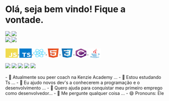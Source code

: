 <h1>Olá, seja bem vindo! Fique a vontade.</h1>

<div  display="flex">
  <a href="https://github.com/flaviopsantospqri">
  <img height="120em" src="https://github-readme-stats.vercel.app/api?username=flaviosantospqri&show_icons=true&theme=dark&include_all_commits=true&count_private=true"/>
  <img height="120em" src="https://github-readme-stats.vercel.app/api/top-langs/?username=flaviosantospqri&layout=compact&langs_count=7&theme=dark"/>
</div>
  <a href="https://github.com/flaviopsantos">
  <img height="120em" src="https://github-readme-stats.vercel.app/api?username=flaviopsantos&show_icons=true&theme=dark&include_all_commits=true&count_private=true"/>
  <img height="120em" src="https://github-readme-stats.vercel.app/api/top-langs/?username=flaviopsantos&layout=compact&langs_count=7&theme=dark"/>
</div>
  
  <div style="display: inline_block"><br>
  <img align="center" alt="Flavio-Js" height="30" width="40" src="https://raw.githubusercontent.com/devicons/devicon/master/icons/javascript/javascript-plain.svg">
  <img align="center" alt="Flavio-Ts" height="30" width="40" src="https://raw.githubusercontent.com/devicons/devicon/master/icons/typescript/typescript-plain.svg">
  <img align="center" alt="Flavio-React" height="30" width="40" src="https://raw.githubusercontent.com/devicons/devicon/master/icons/react/react-original.svg">
  <img align="center" alt="Flavio-HTML" height="30" width="40" src="https://raw.githubusercontent.com/devicons/devicon/master/icons/html5/html5-original.svg">
  <img align="center" alt="Flavio-CSS" height="30" width="40" src="https://raw.githubusercontent.com/devicons/devicon/master/icons/css3/css3-original.svg">
  <img align="center" alt="Flavio-Csharp" height="30" width="40" src="https://raw.githubusercontent.com/devicons/devicon/master/icons/csharp/csharp-original.svg">
  <img align="center" alt="Flavio-Java" height="30" width="40" src="https://raw.githubusercontent.com/devicons/devicon/master/icons/java/java-original.svg">
</div>
<br/>
<div> 
  <a href="https://instagram.com/eu_flaviosantos" target="_blank"><img src="https://img.shields.io/badge/-Instagram-%23E4405F?style=for-the-badge&logo=instagram&logoColor=white" target="_blank"></a>
 	<a href="https://www.twitch.tv/eu_flaviosantos" target="_blank"><img src="https://img.shields.io/badge/Twitch-9146FF?style=for-the-badge&logo=twitch&logoColor=white" target="_blank"></a>
 <a href="https://discord.gg/flavio_paSant#7979" target="_blank"><img src="https://img.shields.io/badge/Discord-7289DA?style=for-the-badge&logo=discord&logoColor=white" target="_blank"></a> 
  <a href = "mailto:flavio.pasantos@outlook.com"><img src="https://img.shields.io/badge/-Outlook-%23333?style=for-the-badge&logo=outlook&logoColor=blue" target="_blank"></a>
  <a href="https://www.linkedin.com/in/flaviopsantos/" target="_blank"><img src="https://img.shields.io/badge/-LinkedIn-%230077B5?style=for-the-badge&logo=linkedin&logoColor=white" target="_blank"></a> 
  </div>
  <br/>
<div>  
- 🔭 Atualmente sou peer coach na Kenzie Academy ...
- 🌱 Estou estudando Ts ...
- 👯 Eu ajudo novos dev's a conhecerem a programação e o desenvolvimento ...
- 🤔 Quero ajuda para conquistar meu primeiro emprego como desenvolvedor...
- 💬 Me pergunte qualquer coisa ...
- 😄 Pronouns: Ele
 </div>
